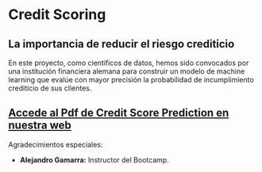 # Credit Scoring
## La importancia de reducir el riesgo crediticio

En este proyecto, como científicos de datos, hemos sido convocados por una institución financiera alemana para construir un modelo de machine learning que evalúe con mayor precisión la probabilidad de incumplimiento crediticio de sus clientes.

## [Accede al Pdf de Credit Score Prediction en nuestra web]((https://data.ceibe.eu/assets/credit.pdf))

Agradecimientos especiales:

- **Alejandro Gamarra:** Instructor del Bootcamp.

